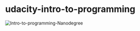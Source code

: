 # udacity-intro-to-programming
<img src="http://www.jorcus.com/wp-content/uploads/2016/07/nanodegree.png" alt="Intro-to-programming-Nanodegree">

